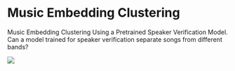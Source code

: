 # Music Embedding Clustering

Music Embedding Clustering Using a Pretrained Speaker Verification Model. Can a model trained for speaker verification separate songs from different bands?

![]("./images/tsne_bands.png")
